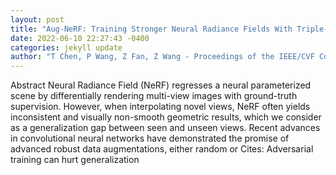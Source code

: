 ```yaml
--- 
layout: post 
title: "Aug-NeRF: Training Stronger Neural Radiance Fields With Triple-Level Physically-Grounded Augmentations" 
date: 2022-06-10 22:27:43 -0400 
categories: jekyll update 
author: "T Chen, P Wang, Z Fan, Z Wang - Proceedings of the IEEE/CVF Conference on , 2022" 
--- 
```

Abstract Neural Radiance Field (NeRF) regresses a neural parameterized scene by differentially rendering multi-view images with ground-truth supervision. However, when interpolating novel views, NeRF often yields inconsistent and visually non-smooth geometric results, which we consider as a generalization gap between seen and unseen views. Recent advances in convolutional neural networks have demonstrated the promise of advanced robust data augmentations, either random or Cites: Adversarial training can hurt generalization